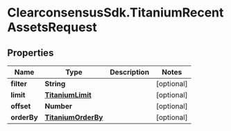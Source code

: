 # ClearconsensusSdk.TitaniumRecentAssetsRequest

## Properties

Name | Type | Description | Notes
------------ | ------------- | ------------- | -------------
**filter** | **String** |  | [optional] 
**limit** | [**TitaniumLimit**](TitaniumLimit.md) |  | [optional] 
**offset** | **Number** |  | [optional] 
**orderBy** | [**TitaniumOrderBy**](TitaniumOrderBy.md) |  | [optional] 


